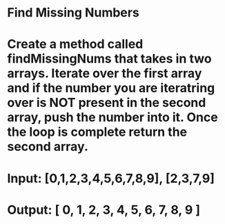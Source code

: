# Find Missing Numbers
# Create a method called findMissingNums that takes in two arrays. Iterate over the first array and if the number you are iteratring over is NOT present in the second array, push the number into it. Once the loop is complete return the second array.


# Input: [0,1,2,3,4,5,6,7,8,9], [2,3,7,9]
# Output: [ 0, 1, 2, 3, 4, 5, 6, 7, 8, 9 ]
